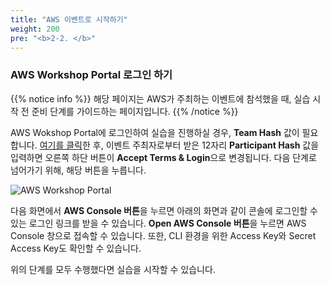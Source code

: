 ```yaml
---
title: "AWS 이벤트로 시작하기"
weight: 200
pre: "<b>2-2. </b>"
---
```



### AWS Workshop Portal 로그인 하기
{{% notice info %}}
해당 페이지는 AWS가 주최하는 이벤트에 참석했을 때, 실습 시작 전 준비 단계를 가이드하는 페이지입니다.
{{% /notice %}}


AWS Wokshop Portal에 로그인하여 실습을 진행하실 경우, **Team Hash** 값이 필요합니다. [여기를 클릭](https://dashboard.eventengine.run/login)한 후, 이벤트 주최자로부터 받은 12자리 **Participant Hash** 값을 입력하면 오른쪽 하단 버튼이 **Accept Terms & Login**으로 변경됩니다. 다음 단계로 넘어가기 위해, 해당 버튼을 누릅니다.

![AWS Workshop Portal](/images/settings/event-engine-initial-screen.png)

다음 화면에서 **AWS Console 버튼**을 누르면 아래의 화면과 같이 콘솔에 로그인할 수 있는 로그인 링크를 받을 수 있습니다. **Open AWS Console 버튼**을 누르면 AWS Console 창으로 접속할 수 있습니다. 또한, CLI 환경을 위한 Access Key와 Secret Access Key도 확인할 수 있습니다. 

위의 단계를 모두 수행했다면 실습을 시작할 수 있습니다.